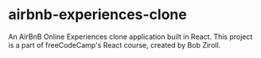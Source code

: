 # airbnb-experiences-clone
An AirBnB Online Experiences clone application built in React. This project is a part of freeCodeCamp's React course, created by Bob Ziroll.
